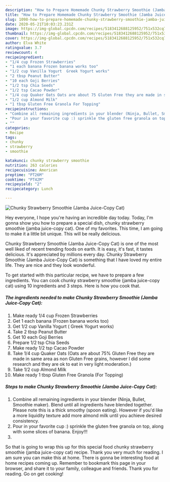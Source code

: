 ```yaml
---
description: "How to Prepare Homemade Chunky Strawberry Smoothie (Jamba Juice-Copy Cat)"
title: "How to Prepare Homemade Chunky Strawberry Smoothie (Jamba Juice-Copy Cat)"
slug: 1098-how-to-prepare-homemade-chunky-strawberry-smoothie-jamba-juice-copy-cat
date: 2020-05-21T10:03:23.231Z
image: https://img-global.cpcdn.com/recipes/5183412688125952/751x532cq70/chunky-strawberry-smoothie-jamba-juice-copy-cat-recipe-main-photo.jpg
thumbnail: https://img-global.cpcdn.com/recipes/5183412688125952/751x532cq70/chunky-strawberry-smoothie-jamba-juice-copy-cat-recipe-main-photo.jpg
cover: https://img-global.cpcdn.com/recipes/5183412688125952/751x532cq70/chunky-strawberry-smoothie-jamba-juice-copy-cat-recipe-main-photo.jpg
author: Elva White
ratingvalue: 3.7
reviewcount: 4
recipeingredient:
- "1/4 cup Frozen Strawberries"
- "1 each banana Frozen banana works too"
- "1/2 cup Vanilla Yogurt  Greek Yogurt works"
- "2 tbsp Peanut Butter"
- "10 each Goji Berries"
- "1/2 tsp Chia Seeds"
- "1/2 tsp Cacao Powder"
- "1/4 cup Quaker Oats Oats are about 75 Gluten Free they are made in same area as non Gluten Free grains however I did some research and they are ok to eat in very light moderation"
- "1/2 cup Almond Milk"
- "1 tbsp Gluten Free Granola For Topping"
recipeinstructions:
- "Combine all remaining ingredients in your blender (Ninja, Bullet, Smoothie maker). Blend until all ingredients have blended together. Please note this is a thick smoothy (spoon eating). However if you&#39;d like a more liquidity texture add more almond milk until you achieve desired consistency."
- "Pour in your favorite cup :) sprinkle the gluten free granola on top, along with some slices of banana.       Enjoy!!!"
- ""
categories:
- Recipe
tags:
- chunky
- strawberry
- smoothie

katakunci: chunky strawberry smoothie 
nutrition: 263 calories
recipecuisine: American
preptime: "PT26M"
cooktime: "PT42M"
recipeyield: "2"
recipecategory: Lunch

---
```



![Chunky Strawberry Smoothie (Jamba Juice-Copy Cat)](https://img-global.cpcdn.com/recipes/5183412688125952/751x532cq70/chunky-strawberry-smoothie-jamba-juice-copy-cat-recipe-main-photo.jpg)

Hey everyone, I hope you're having an incredible day today. Today, I'm gonna show you how to prepare a special dish, chunky strawberry smoothie (jamba juice-copy cat). One of my favorites. This time, I am going to make it a little bit unique. This will be really delicious.

Chunky Strawberry Smoothie (Jamba Juice-Copy Cat) is one of the most well liked of recent trending foods on earth. It is easy, it's fast, it tastes delicious. It's appreciated by millions every day. Chunky Strawberry Smoothie (Jamba Juice-Copy Cat) is something that I have loved my entire life. They are nice and they look wonderful.




To get started with this particular recipe, we have to prepare a few ingredients. You can cook chunky strawberry smoothie (jamba juice-copy cat) using 10 ingredients and 3 steps. Here is how you cook that.

<!--inarticleads1-->

##### The ingredients needed to make Chunky Strawberry Smoothie (Jamba Juice-Copy Cat):

1. Make ready 1/4 cup Frozen Strawberries
1. Get 1 each banana (Frozen banana works too)
1. Get 1/2 cup Vanilla Yogurt ( Greek Yogurt works)
1. Take 2 tbsp Peanut Butter
1. Get 10 each Goji Berries
1. Prepare 1/2 tsp Chia Seeds
1. Make ready 1/2 tsp Cacao Powder
1. Take 1/4 cup Quaker Oats (Oats are about 75% Gluten Free they are made in same area as non Gluten Free grains, however I did some research and they are ok to eat in very light moderation.)
1. Take 1/2 cup Almond Milk
1. Make ready 1 tbsp Gluten Free Granola (For Topping)




<!--inarticleads2-->

##### Steps to make Chunky Strawberry Smoothie (Jamba Juice-Copy Cat):

1. Combine all remaining ingredients in your blender (Ninja, Bullet, Smoothie maker). Blend until all ingredients have blended together. Please note this is a thick smoothy (spoon eating). However if you&#39;d like a more liquidity texture add more almond milk until you achieve desired consistency.
1. Pour in your favorite cup :) sprinkle the gluten free granola on top, along with some slices of banana.       Enjoy!!!
1. 




So that is going to wrap this up for this special food chunky strawberry smoothie (jamba juice-copy cat) recipe. Thank you very much for reading. I am sure you can make this at home. There is gonna be interesting food at home recipes coming up. Remember to bookmark this page in your browser, and share it to your family, colleague and friends. Thank you for reading. Go on get cooking!
